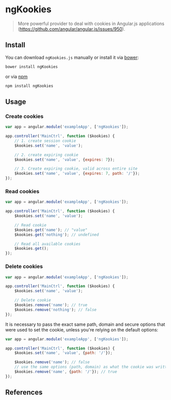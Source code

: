 # ngKookies

> More powerful provider to deal with cookies in Angular.js applications (https://github.com/angular/angular.js/issues/950).

## Install

You can download `ngKookies.js` manually or install it via [bower]():

```bash
bower install ngKookies
```

or via [npm]()

```bash
npm install ngKookies
```

## Usage

### Create cookies

```javascript
var app = angular.module('exampleApp', ['ngKookies']);

app.controller('MainCtrl', function ($kookies) {
    // 1. create session cookie
    $kookies.set('name', 'value');

    // 2. create expiring cookie
    $kookies.set('name', 'value', {expires: 7});

    // 3. Create expiring cookie, valid across entire site
    $kookies.set('name', 'value', {expires: 7, path: '/'});
});
```

### Read cookies

```javascript
var app = angular.module('exampleApp', ['ngKookies']);

app.controller('MainCtrl', function ($kookies) {
    $kookies.set('name', 'value');

    // Read cookie
    $kookies.get('name'); // "value"
    $kookies.get('nothing'); // undefined

    // Read all available cookies
    $kookies.get();
});
```

### Delete cookies

```javascript
var app = angular.module('exampleApp', ['ngKookies']);

app.controller('MainCtrl', function ($kookies) {
    $kookies.set('name', 'value');

    // Delete cookie
    $kookies.remove('name'); // true
    $kookies.remove('nothing'); // false
});
```

It is necessary to pass the exact same path, domain and secure options that were used to set the cookie, unless you're relying on the default options:

```javascript
var app = angular.module('exampleApp', ['ngKookies']);

app.controller('MainCtrl', function ($kookies) {
    $kookies.set('name', 'value', {path: '/'});

    $kookies.remove('name'); // false
    // use the same options (path, domain) as what the cookie was written with
    $kookies.remove('name', {path: '/'}); // true
});
```

## References
